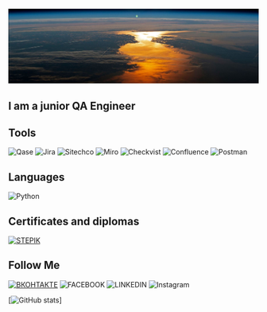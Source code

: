 ![Header](https://github.com/MDN78/MDN78/blob/main/assets/sunrise.JPG)

## I am a junior QA Engineer

## Tools
![Qase](https://img.shields.io/badge/Qase-000000?style=for-the-badge&logo=appveyor) ![Jira](https://img.shields.io/badge/Jira-000000?style=for-the-badge&logo=Jira) ![Sitechco](https://img.shields.io/badge/Sitechco-000000?style=for-the-badge&logo=appveyor) ![Miro](https://img.shields.io/badge/Miro-000000?style=for-the-badge&logo=Miro) ![Checkvist](https://img.shields.io/badge/Checkvist-000000?style=for-the-badge&logo=appveyor) ![Confluence](https://img.shields.io/badge/Confluence-000000?style=for-the-badge&logo=Confluence) ![Postman](https://img.shields.io/badge/Postman-000000?style=for-the-badge&logo=Postman)

## Languages
![Python](https://img.shields.io/badge/Python-000000?style=for-the-badge&logo=python)

## Certificates and diplomas
[![STEPIK](https://img.shields.io/badge/STEPIK-87CEEB?style=for-the-badge&logo=python)](https://stepik.org/cert/1943362)

## Follow Me
[![ВКОНТАКТЕ](https://img.shields.io/badge/ВКОНТАКТЕ-4169E1?style=for-the-badge&logo=VK)](https://vk.com/id554123) ![FACEBOOK](https://img.shields.io/badge/FACEBOOK-000080?style=for-the-badge&logo=FACEBOOK) ![LINKEDIN](https://img.shields.io/badge/LINKEDIN-4169E1?style=for-the-badge&logo=LINKEDIN) ![Instagram](https://img.shields.io/badge/Instagram-FF1493?style=for-the-badge&logo=Instagram)

[![GitHub stats](https://github-readme-stats.vercel.app/api?username=MDN78&hide=prs,contribs)]